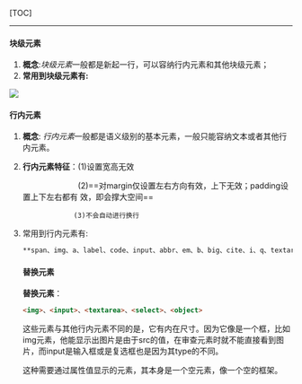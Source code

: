 [TOC]

***



#### 块级元素

1. **概念**:*块级元素*一般都是新起一行，可以容纳行内元素和其他块级元素；
2. **常用到块级元素有:**

![](C:\Users\chenz\Desktop\git\笔记\HTML\图片\块级元素.png)

#### 行内元素

1. **概念**: *行内元素*一般都是语义级别的基本元素，一般只能容纳文本或者其他行内元素。

2. **行内元素特征**：(1)设置宽高无效

    　　　　　　　(2)==对margin仅设置左右方向有效，上下无效；padding设置上下左右都有 效，即会撑大空间==

        　　　　　　　(3)不会自动进行换行

3. 常用到行内元素有:

    

    ```html
    **span、img、a、label、code、input、abbr、em、b、big、cite、i、q、textarea、select、small、sub、sup，strong、u**
    ```

    

    #### 替换元素

    **替换元素**：

    ```html
    <img>、<input>、<textarea>、<select>、<object>
    ```

    这些元素与其他行内元素不同的是，它有内在尺寸。因为它像是一个框，比如img元素，他能显示出图片是由于src的值，在审查元素时就不能直接看到图片，而input是输入框或是复选框也是因为其type的不同。

    这种需要通过属性值显示的元素，其本身是一个空元素，像一个空的框架。